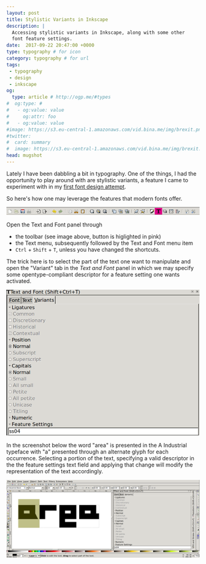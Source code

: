 ```yaml
---
layout: post
title: Stylistic Variants in Inkscape
description: |
  Accessing stylistic variants in Inkscape, along with some other
  font feature settings.
date:  2017-09-22 20:47:00 +0000
type: typography # for icon
category: typography # for url
tags:
 - typography
 - design
 - inkscape
og:
  type: article # http://ogp.me/#types
#  og:type: # 
#   - og:value: value
#     og:attr: foo
#   - og:value: value
#image: https://s3.eu-central-1.amazonaws.com/vid.bina.me/img/brexit.png
#twitter:
#  card: summary
#  image: https://s3.eu-central-1.amazonaws.com/vid.bina.me/img/brexit.png
head: mugshot
---
```

Lately I have been dabbling a bit in typography. One of the things, I had the
opportunity to play around with are stylistic variants, a feature I came to
experiment with in my
[first font design attempt](https://github.com/vidbina/a-industrial).

So here's how one may leverage the features that modern fonts offer.

<div class="element img"><img alt="Text and Font item in the toolbar" src="/img/text-in-toolbar-inkscape.png" /></div>

Open the Text and Font panel through
 - the toolbar (see image above, button is higlighted in pink)
 - the Text menu, subsequently followed by the Text and Font menu item
 - `Ctrl` + `Shift` + `T`, unless you have changed the shortcuts.

The trick here is to select the part of the text one want to manipulate and
open the "Variant" tab in the _Text and Font_ panel in which we may specify
some opentype-compliant descriptor for a feature setting one wants activated.

<div class="element img">
<img alt="Example of the _Text and Font_ Variant interface" src="/img/text-and-font-variant.png"/>
</div>

In the screenshot below the word "area" is presented in the A Industrial
typeface with "a" presented through an alternate glyph for each occurrence.
Selecting a portion of the text, specifying a valid descriptor in the the
feature settings text field and applying that change will modify the
representation of the text accordingly.

<div class="element img">
<img alt="Screenshot of the entire workspace while specifying variants for glyphs" src="/img/variant-inkscape-screenshot.png" />
</div>
